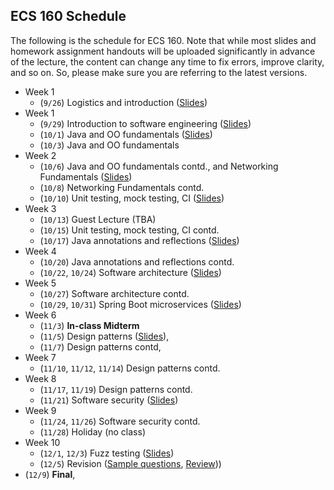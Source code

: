 ## ECS 160 Schedule

The following is the schedule for ECS 160. Note that while most slides and homework assignment handouts
will be uploaded significantly in
advance of the lecture, the content can change any time to fix errors, improve clarity, and so on. So, please
make sure you are referring to the latest versions.


- Week 1
  - (`9/26`) Logistics and introduction ([Slides](slides/1_logistics_and_course_introduction.pptx))
- Week 1
  - (`9/29`) Introduction to software engineering ([Slides](slides/1_logistics_and_course_introduction.pptx))
  - (`10/1`) Java and OO fundamentals ([Slides](slides/3_object_oriented_fundamentals.pptx))
  - (`10/3`) Java and OO fundamentals 
- Week 2
  - (`10/6`) Java and OO fundamentals contd., and Networking Fundamentals ([Slides](slides/2_networking_fundamentals.pptx))
  - (`10/8`) Networking Fundamentals contd. 
  - (`10/10`) Unit testing, mock testing, CI ([Slides](slides/4_unit_testing_mocking_frameworks_CI.pptx))
- Week 3
  - (`10/13`) Guest Lecture (TBA)
  - (`10/15`) Unit testing, mock testing, CI contd.
  - (`10/17`) Java annotations and reflections ([Slides](slides/5_annotations_and_reflection.pptx))
- Week 4
  - (`10/20`) Java annotations and reflections contd. 
  - (`10/22`, `10/24`) Software architecture ([Slides](slides/6_software_architecture.pptx))
- Week 5
  - (`10/27`) Software architecture contd.
  - (`10/29`, `10/31`) Spring Boot microservices ([Slides](slides/7_spring_boot.pptx))
- Week 6
  - (`11/3`) **In-class Midterm**
  - (`11/5`) Design patterns ([Slides](slides/8_design_patterns.pptx)), 
  - (`11/7`) Design patterns contd, 
- Week 7
  - (`11/10`, `11/12`, `11/14`) Design patterns contd.
- Week 8
  - (`11/17`, `11/19`) Design patterns contd.
  - (`11/21`) Software security ([Slides](slides/9_software_security.pptx)) 
- Week 9
  - (`11/24`, `11/26`) Software security contd.
  - (`11/28`) Holiday (no class)
- Week 10
  - (`12/1`, `12/3`) Fuzz testing ([Slides](slides/10_fuzzing.pptx))
  - (`12/5`) Revision ([Sample questions](slides/Sample_final_questions.pptx), [Review](slides/Review.pptx)))
- (`12/9`) **Final**,
